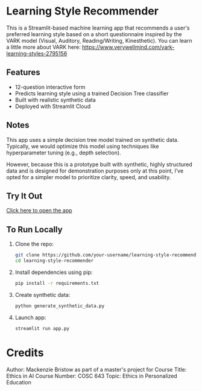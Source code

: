 # Learning Style Recommender

This is a Streamlit-based machine learning app that recommends a user's preferred learning style based on a short questionnaire inspired by the VARK model (Visual, Auditory, Reading/Writing, Kinesthetic). You can learn a little more about VARK here: https://www.verywellmind.com/vark-learning-styles-2795156 

## Features

- 12-question interactive form
- Predicts learning style using a trained Decision Tree classifier
- Built with realistic synthetic data
- Deployed with Streamlit Cloud 

## Notes

This app uses a simple decision tree model trained on synthetic data.  
Typically, we would optimize this model using techniques like hyperparameter tuning (e.g., depth selection).

However, because this is a prototype built with synthetic, highly structured data and is designed for demonstration purposes only at this point, I’ve opted for a simpler model to prioritize clarity, speed, and usability. 


## Try It Out

[Click here to open the app](https://learningstylerecommender.streamlit.app/) 

## To Run Locally

1. Clone the repo:
   ```bash
   git clone https://github.com/your-username/learning-style-recommender.git
   cd learning-style-recommender

2. Install dependencies using pip:
    ```bash 
    pip install -r requirements.txt

3. Create synthetic data:
    ```bash
    python generate_synthetic_data.py

4. Launch app:
    ```bash
    streamlit run app.py
    
    
# Credits

Author: Mackenzie Bristow as part of a master's project for 
Course Title: Ethics in AI
Course Number: COSC 643
Topic: Ethics in Personalized Education
